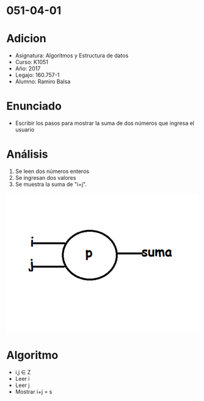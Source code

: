 # 051-04-01

# Adicion

* Asignatura: Algoritmos y Estructura de datos
* Curso: K1051
* Año: 2017
* Legajo: 160.757-1
* Alumno: Ramiro Balsa

# Enunciado

* Escribir los pasos para mostrar la suma de dos números que ingresa el usuario

# Análisis

1. Se leen dos números enteros
2. Se ingresan dos valores
3. Se muestra la suma de "i+j".

![Imagen](Adición.png) 

# Algoritmo 

* i,j ∈ Z
* Leer i
* Leer j
* Mostrar i+j = s








